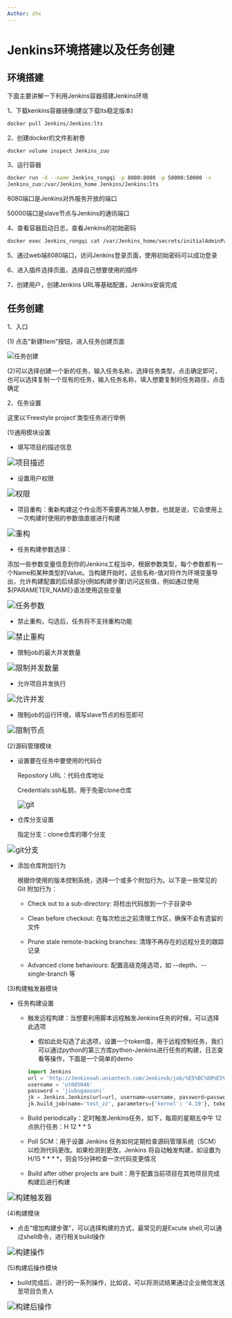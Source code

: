 ```yaml
---
Author: zhx
---
```


# Jenkins环境搭建以及任务创建



## 环境搭建
下面主要讲解一下利用Jenkins容器搭建Jenkins环境

1、下载kenkins容器镜像(建议下载lts稳定版本)

```bash
docker pull Jenkins/Jenkins:lts
```

2、创建docker的文件影射卷

```bash
docker volume inspect Jenkins_zuo
```

3、运行容器

```bash
docker run -d --name Jenkins_rongqi -p 8080:8080 -p 50000:50000 -v 
Jenkins_zuo:/var/Jenkins_home Jenkins/Jenkins:lts
```

8080端口是Jenkins对外服务开放的端口

50000端口是slave节点与Jenkins的通讯端口

4、查看容器启动日志，查看Jenkins的初始密码

```bash
docker exec Jenkins_rongqi cat /var/Jenkins_home/secrets/initialAdminPassword
```

5、通过web端8080端口，访问Jenkins登录页面，使用初始密码可以成功登录

6、进入插件选择页面，选择自己想要使用的插件

7、创建用户，创建Jenkins URL等基础配置，Jenkins安装完成

## 任务创建

1、入口

(1) 点击"新建Item"按钮，进入任务创建页面

![任务创建](/Jenkins环境搭建以及任务创建_assets/任务创建.png)

(2)可以选择创建一个新的任务，输入任务名称，选择任务类型，点击确定即可，也可以选择复制一个现有的任务，输入任务名称，填入想要复制的任务路径，点击确定

2、任务设置

这里以'Freestyle project'类型任务进行举例

(1)通用模块设置

- 填写项目的描述信息

<img src="/Jenkins环境搭建以及任务创建_assets/通用模块.png" alt="项目描述" style="zoom:120%;" />

- 设置用户权限

<img src="/Jenkins环境搭建以及任务创建_assets/权限.png" alt="权限" style="zoom:120%;" />

- 项目重构：重新构建这个作业而不需要再次输入参数，也就是说，它会使用上一次构建时使用的参数值直接进行构建

<img src="/Jenkins环境搭建以及任务创建_assets/重构.png" alt="重构" style="zoom:120%;" />

- 任务构建参数选择：

添加一些参数变量信息到你的Jenkins工程当中，根据参数类型，每个参数都有一个Name和某种类型的Value。当构建开始时，这些名称-值对将作为环境变量导出，允许构建配置的后续部分(例如构建步骤)访问这些值，例如通过使用${PARAMETER_NAME}语法使用这些变量

<img src="/Jenkins环境搭建以及任务创建_assets/任务参数.png" alt="任务参数" style="zoom:120%;" />

- 禁止重构，勾选后，任务将不支持重构功能

<img src="/Jenkins环境搭建以及任务创建_assets/禁止重构.png" alt="禁止重构" style="zoom:120%;" />

- 限制job的最大并发数量

<img src="/Jenkins环境搭建以及任务创建_assets/限制并发数量.png" alt="限制并发数量" style="zoom:120%;" />

- 允许项目并发执行

<img src="/Jenkins环境搭建以及任务创建_assets/允许并发.png" alt="允许并发" style="zoom:120%;" />

- 限制job的运行环境，填写slave节点的标签即可

<img src="/Jenkins环境搭建以及任务创建_assets/限制节点.png" alt="限制节点" style="zoom:120%;" />

(2)源码管理模块

- 设置要在任务中要使用的代码仓

  Repository URL：代码仓库地址

  Credentials:ssh私钥，用于免密clone仓库

  <img src="/Jenkins环境搭建以及任务创建_assets/git.png" alt="git" style="zoom:120%;" />			

- 仓库分支设置

  指定分支：clone仓库的哪个分支

<img src="/Jenkins环境搭建以及任务创建_assets/git分支.png" alt="git分支" style="zoom:120%;" />

- 添加仓库附加行为

  根据你使用的版本控制系统，选择一个或多个附加行为。以下是一些常见的 Git 附加行为：

  - Check out to a sub-directory: 将检出代码放到一个子目录中

  - Clean before checkout: 在每次检出之前清理工作区，确保不会有遗留的文件

  - Prune stale remote-tracking branches: 清理不再存在的远程分支的跟踪记录

  - Advanced clone behaviours: 配置高级克隆选项，如 --depth、--single-branch 等

(3)构建触发器模块

- 任务构建设置

  - 触发远程构建：当想要利用脚本远程触发Jenkins任务的时候，可以选择此选项

    - 假如此处勾选了此选项，设置一个token值，用于远程控制任务，我们可以通过python的第三方库python-Jenkins进行任务的构建，日志查看等操作，下面是一个简单的demo

    ```python
    import Jenkins
    url = 'http://Jenkinswh.uniontech.com/Jenkinsb/job/%E5%BC%80%E5%8F%91%E5%B7%A5%E5%85%B7'
    username = 'ut005046'
    password = 'jiubugaosuni'
    jk = Jenkins.Jenkins(url=url, username=username, password=password, timeout=20)
    jk.build_job(name='test_zz', parameters={'kernel': '4.19'}, token='zuohanxu')
    ```

    

  - Build periodically：定时触发Jenkins任务，如下，每周的星期五中午 12 点执行任务：H 12 * * 5

  - Poll SCM：用于设置 Jenkins 任务如何定期检查源码管理系统（SCM）以检测代码更改。如果检测到更改，Jenkins 将自动触发构建，如设置为H/15 * * * *，则会15分钟检查一次代码变更情况

  - Build after other projects are built：用于配置当前项目在其他项目完成构建后进行构建

<img src="/Jenkins环境搭建以及任务创建_assets/构建触发器.png" alt="构建触发器" style="zoom:120%;" />

(4)构建模块

- 点击“增加构建步骤”，可以选择构建的方式，最常见的是Excute shell,可以通过shell命令，进行相关build操作 

<img src="/Jenkins环境搭建以及任务创建_assets/构建操作.png" alt="构建操作" style="zoom:120%;" />

(5)构建后操作模块

- build完成后，进行的一系列操作，比如说，可以将测试结果通过企业微信发送至项目负责人

<img src="/Jenkins环境搭建以及任务创建_assets/构建后操作.png" alt="构建后操作" style="zoom:120%;" />
